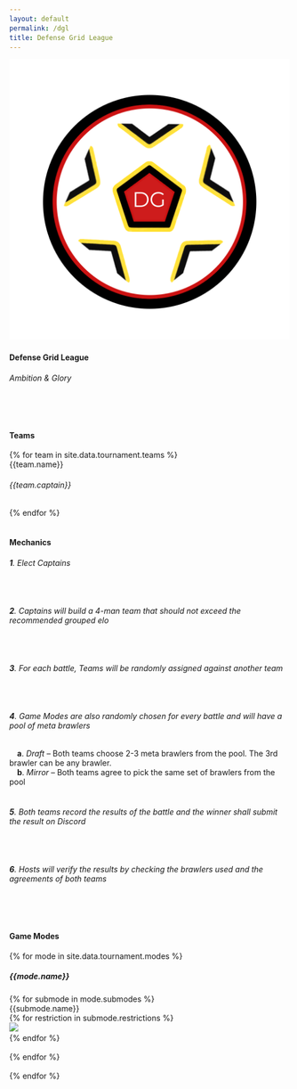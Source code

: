 ```yaml
---
layout: default
permalink: /dgl
title: Defense Grid League
---
```


<div class="container"> 
    <div class="row">
        <div class="col s12 m12 l12 center-align">
            <img class="header-img responsive-img" id="logo" src="/assets/img/DGL_Logo.png"/>
            <h4 class="logo-text">Defense Grid League</h4>
            <h6 class="logo-text">Ambition & Glory</h6>
            <br>
            <div class="divider red-shadow"></div>
            <br>
        </div>
        <div class="col s12 m12 l12">
            <h4>Teams</h4>
        </div>
        {% for team in site.data.tournament.teams %}
            <div class="col s6 m3 l2" id="col1-{{forloop.index}}">
                <div class="card red-shadow">
                    <div class="card-content">
                        <span class="card-title grey-text text-darken-4 logo-text">{{team.name}}</span>
                        <h6 class="logo-text">{{team.captain}}</h6>
                    </div>
                </div>
            </div>
        {% endfor %}
        <div class="col s12 m12 l12">
            <br>
            <div class="divider"></div>
            <h4>Mechanics</h4>
            <h6><b>1</b>. Elect Captains</h6><br>
            <h6><b>2</b>. Captains will build a 4-man team that should not exceed the recommended grouped elo</h6><br>
            <h6><b>3</b>. For each battle, Teams will be randomly assigned against another team</h6><br>
            <h6><b>4</b>. Game Modes are also randomly chosen for every battle and will have a pool of meta brawlers</h6>
            &emsp;<h7><b>a</b>. <i>Draft</i> &ndash; Both teams choose 2-3 meta brawlers from the pool. The 3rd brawler can be any brawler.</h7><br>
            &emsp;<h7><b>b</b>. <i>Mirror</i> &ndash; Both teams agree to pick the same set of brawlers from the pool</h7><br><br>
            <h6><b>5</b>. Both teams record the results of the battle and the winner shall submit the result on Discord</h6><br>
            <h6><b>6</b>. Hosts will verify the results by checking the brawlers used and the agreements of both teams</h6><br>
        </div>
        <div class="col s12 m12 l12">
            <br>
            <div class="divider"></div>
            <h4>Game Modes</h4>
        </div>
        {% for mode in site.data.tournament.modes %}
        <div class="col s12 m12 l12" id="col2-{{forloop.index}}">
            <h5><b>{{mode.name}}</b></h5>
            {% for submode in mode.submodes %}
            <div class="card">
                <div class="card-content">
                    <span class="card-title black-text text-darken-4 logo-text">{{submode.name}}</span>
                    <br>
                    <div class="row">
                    {% for restriction in submode.restrictions %}
                    <div class="col s3 m2 l1">
                        <img class="responsive-img" style="max-width:70px" src="/assets/img/restrictions/{{restriction}}.png">
                    </div>
                    {% endfor %}
                    </div>
                </div>
            </div>
            <br>
            {% endfor %}
        </div>
        <br>
        {% endfor %}
    </div>
    <br><br>
</div>